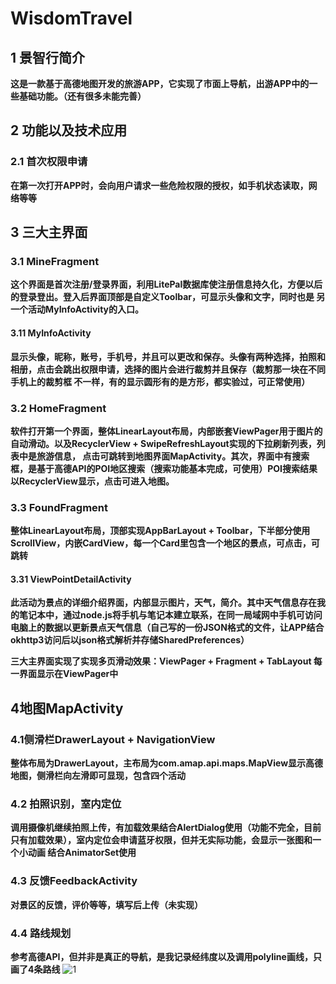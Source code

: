 # WisdomTravel
## 1 景智行简介
**这是一款基于高德地图开发的旅游APP，它实现了市面上导航，出游APP中的一些基础功能。（还有很多未能完善）**
## 2 功能以及技术应用
### 2.1 首次权限申请
**在第一次打开APP时，会向用户请求一些危险权限的授权，如手机状态读取，网络等等**
## 3 三大主界面
### 3.1 MineFragment
**这个界面是首次注册/登录界面，利用LitePal数据库使注册信息持久化，方便以后的登录登出。登入后界面顶部是自定义Toolbar，可显示头像和文字，同时也是
另一个活动MyInfoActivity的入口。**
#### 3.11 MyInfoActivity
**显示头像，昵称，账号，手机号，并且可以更改和保存。头像有两种选择，拍照和相册，点击会跳出权限申请，选择的图片会进行裁剪并且保存（裁剪那一块在不同手机上的裁剪框
不一样，有的显示圆形有的是方形，都实验过，可正常使用）**
### 3.2 HomeFragment
**软件打开第一个界面，整体LinearLayout布局，内部嵌套ViewPager用于图片的自动滑动。以及RecyclerView + SwipeRefreshLayout实现的下拉刷新列表，列表中是旅游信息，
点击可跳转到地图界面MapActivity。其次，界面中有搜索框，是基于高德API的POI地区搜索（搜索功能基本完成，可使用）POI搜索结果以RecyclerView显示，点击可进入地图。**
### 3.3 FoundFragment
**整体LinearLayout布局，顶部实现AppBarLayout + Toolbar，下半部分使用ScrollView，内嵌CardView，每一个Card里包含一个地区的景点，可点击，可跳转**
#### 3.31 ViewPointDetailActivity
**此活动为景点的详细介绍界面，内部显示图片，天气，简介。其中天气信息存在我的笔记本中，通过node.js将手机与笔记本建立联系，在同一局域网中手机可访问
电脑上的数据以更新景点天气信息（自己写的一份JSON格式的文件，让APP结合okhttp3访问后以json格式解析并存储SharedPreferences）**

**三大主界面实现了实现多页滑动效果：ViewPager + Fragment + TabLayout 每一界面显示在ViewPager中**

## 4地图MapActivity
### 4.1侧滑栏DrawerLayout + NavigationView 
**整体布局为DrawerLayout，主布局为com.amap.api.maps.MapView显示高德地图，侧滑栏向左滑即可显现，包含四个活动**
### 4.2 拍照识别，室内定位
**调用摄像机继续拍照上传，有加载效果结合AlertDialog使用（功能不完全，目前只有加载效果），室内定位会申请蓝牙权限，但并无实际功能，会显示一张图和一个小动画
结合AnimatorSet使用**
### 4.3 反馈FeedbackActivity
**对景区的反馈，评价等等，填写后上传（未实现）**
### 4.4 路线规划
**参考高德API，但并非是真正的导航，是我记录经纬度以及调用polyline画线，只画了4条路线**
![1]()
